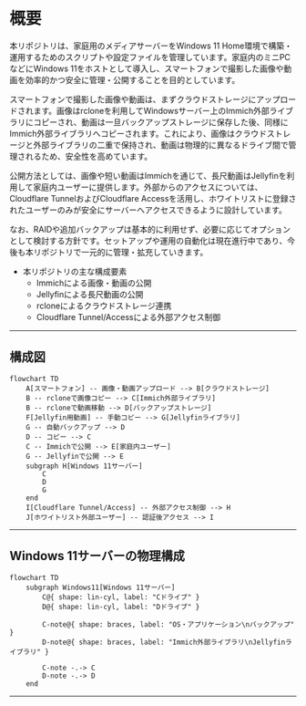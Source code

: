 # 概要

本リポジトリは、家庭用のメディアサーバーをWindows 11 Home環境で構築・運用するためのスクリプトや設定ファイルを管理しています。家庭内のミニPCなどにWindows 11をホストとして導入し、スマートフォンで撮影した画像や動画を効率的かつ安全に管理・公開することを目的としています。

スマートフォンで撮影した画像や動画は、まずクラウドストレージにアップロードされます。画像はrcloneを利用してWindowsサーバー上のImmich外部ライブラリにコピーされ、動画は一旦バックアップストレージに保存した後、同様にImmich外部ライブラリへコピーされます。これにより、画像はクラウドストレージと外部ライブラリの二重で保持され、動画は物理的に異なるドライブ間で管理されるため、安全性を高めています。

公開方法としては、画像や短い動画はImmichを通じて、長尺動画はJellyfinを利用して家庭内ユーザーに提供します。外部からのアクセスについては、Cloudflare TunnelおよびCloudflare Accessを活用し、ホワイトリストに登録されたユーザーのみが安全にサーバーへアクセスできるように設計しています。

なお、RAIDや追加バックアップは基本的に利用せず、必要に応じてオプションとして検討する方針です。セットアップや運用の自動化は現在進行中であり、今後も本リポジトリで一元的に管理・拡充していきます。

- 本リポジトリの主な構成要素
  - Immichによる画像・動画の公開
  - Jellyfinによる長尺動画の公開
  - rcloneによるクラウドストレージ連携
  - Cloudflare Tunnel/Accessによる外部アクセス制御

---

## 構成図

```mermaid
flowchart TD
    A[スマートフォン] -- 画像・動画アップロード --> B[クラウドストレージ]
    B -- rcloneで画像コピー --> C[Immich外部ライブラリ]
    B -- rcloneで動画移動 --> D[バックアップストレージ]
    F[Jellyfin用動画] -- 手動コピー --> G[Jellyfinライブラリ]
    G -- 自動バックアップ --> D
    D -- コピー --> C
    C -- Immichで公開 --> E[家庭内ユーザー]
    G -- Jellyfinで公開 --> E
    subgraph H[Windows 11サーバー]
        C
        D
        G
    end
    I[Cloudflare Tunnel/Access] -- 外部アクセス制御 --> H
    J[ホワイトリスト外部ユーザー] -- 認証後アクセス --> I
```

---

## Windows 11サーバーの物理構成

```mermaid
flowchart TD
    subgraph Windows11[Windows 11サーバー]
        C@{ shape: lin-cyl, label: "Cドライブ" }
        D@{ shape: lin-cyl, label: "Dドライブ" }

        C-note@{ shape: braces, label: "OS・アプリケーション\nバックアップ" }
        D-note@{ shape: braces, label: "Immich外部ライブラリ\nJellyfinライブラリ" }

        C-note -.-> C
        D-note -.-> D
    end
```

---
